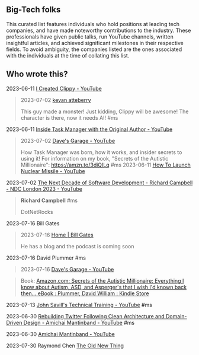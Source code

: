 ## Big-Tech folks

This curated list features individuals who hold positions at leading tech companies, and have made noteworthy contributions to the industry. These professionals have given public talks, run YouTube channels, written insightful articles, and achieved significant milestones in their respective fields. To avoid ambiguity, the companies listed are the ones associated with the individuals at the time of collating this list.

## Who wrote this?

2023-06-11 [I Created Clippy - YouTube](https://www.youtube.com/watch?v=3kcQzCzSDvc)

> 2023-07-02 [kevan atteberry](https://www.kevanatteberry.com/)
>
> This guy made a monster! Just kidding, Clippy will be awesome!
> The character is there, now it needs AI!
> #ms

2023-06-11 [Inside Task Manager with the Original Author - YouTube](https://www.youtube.com/watch?v=Ve95Nh690l0)

> 2023-07-02 [Dave's Garage - YouTube](https://www.youtube.com/@DavesGarage)
>
> How Task Manager was born, how it works, and insider secrets to using it! For information on my book, "Secrets of the Autistic Millionaire": https://amzn.to/3diQILq
> #ms
> 2023-06-11 [How To Launch Nuclear Missile - YouTube](https://www.youtube.com/watch?v=YchEuqYjMi8)  



2023-07-02 [The Next Decade of Software Development - Richard Campbell - NDC London 2023 - YouTube](https://www.youtube.com/watch?v=ND_AjF_KTD8)

> **Richard Campbell** #ms
>
> DotNetRocks



2023-07-16 Bill Gates

> 2023-07-16 [Home | Bill Gates](https://www.gatesnotes.com/?WT.tsrc=BGSEM)
>
> He has a blog and the podcast is coming soon



2023-07-16  David Plummer #ms

> 2023-07-16 [Dave's Garage - YouTube](https://www.youtube.com/@DavesGarage)

> Book: [Amazon.com: Secrets of the Autistic Millionaire: Everything I know about Autism, ASD, and Asperger's that I wish I'd known back then... eBook : Plummer, David William : Kindle Store](https://www.amazon.com/Secrets-Autistic-Millionaire-Everything-Aspergers-ebook/dp/B09KGF6685?dchild=1&keywords=autism&qid=1635782800&refinements=p_n_condition-type:6461716011&sr=8-1&linkCode=sl1&tag=daveplhome-20&linkId=aab0c53b69c44aa0952f1f2d00d2b4b6&language=en_US&ref_=as_li_ss_tl)



2023-07-13 [John Savill's Technical Training - YouTube](https://www.youtube.com/@NTFAQGuy/videos)  #ms



2023-06-30  [Rebuilding Twitter Following Clean Architecture and Domain-Driven Design - Amichai Mantinband - YouTube](https://www.youtube.com/watch?v=O60aOTfaKrw) #ms

2023-06-30 [Amichai Mantinband - YouTube](https://www.youtube.com/c/AmichaiMantinband)



2023-07-30 Raymond Chen [The Old New Thing](https://devblogs.microsoft.com/oldnewthing/)

